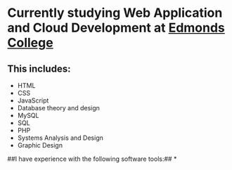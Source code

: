 # Currently studying Web Application and Cloud Development at [Edmonds College](https://www.Edmonds.edu) #

## This includes: ##

* HTML
* CSS
* JavaScript
* Database theory and design
* MySQL
* SQL
* PHP
* Systems Analysis and Design
* Graphic Design

##I have experience with the following software tools:##
*
